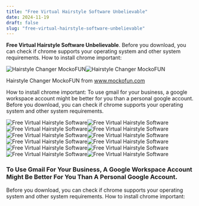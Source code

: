 ```yaml
---
title: "Free Virtual Hairstyle Software Unbelievable"
date: 2024-11-19
draft: false
slug: "free-virtual-hairstyle-software-unbelievable" 
---
```


**Free Virtual Hairstyle Software Unbelievable**. Before you download, you can check if chrome supports your operating system and other system requirements. How to install chrome important:

![Hairstyle Changer MockoFUN](https://www.mockofun.com/wp-content/uploads/2024/06/AI-hairstyle-changer-1.jpg)![Hairstyle Changer MockoFUN](https://www.mockofun.com/wp-content/uploads/2024/06/AI-hairstyle-changer-1.jpg)

Hairstyle Changer MockoFUN from www.mockofun.com

How to install chrome important: To use gmail for your business, a google workspace account might be better for you than a personal google account. Before you download, you can check if chrome supports your operating system and other system requirements.

![Free Virtual Hairstyle Software ](https://i.pinimg.com/736x/ee/05/93/ee0593172b26692edad4ecb11368ace8.jpg " Free Download Hairstyle Software Full Version")![Free Virtual Hairstyle Software ](https://plugins-media.makeupar.com/smb/blog/post/2024-01-26/f861ecf1-5f22-4aa3-9511-f379aea45309.jpg " Free AI Hairstyle Changer Try Virtual Haircuts & Hair Colors PERFECT")![Free Virtual Hairstyle Software ](https://www.hairfinder.com/newspages/tryhair/hairstyler-short-bob.jpg " Free virtual hairstyles app Virtual reality or augmented reality to")![Free Virtual Hairstyle Software ](https://www.mockofun.com/wp-content/uploads/2024/06/AI-hairstyle-changer-1.jpg " Hairstyle Changer MockoFUN")![Free Virtual Hairstyle Software ](https://www.hairfinder.com/newspages/tryhair/virtual-hair-makeover-long.jpg " Free virtual hair makeover app Upload your photo and try different")![Free Virtual Hairstyle Software ](https://www.hairfinder.com/newspages/tryhair/virtual-hairstyles-carefree-cut.jpg " Free virtual hairstyles app Virtual reality or augmented reality to")![Free Virtual Hairstyle Software ](https://i2.wp.com/www.hairfinder.com/newspages/tryhair/virtual-hair-makeover-natural.jpg " Virtual Hair Styler Software Free Download")![Free Virtual Hairstyle Software ](https://i.pinimg.com/originals/c9/11/92/c91192082ea80074bc137f346e0b9410.jpg " Virtual Hairstyles Hair Imaging Makeover Software Simulador de")![Free Virtual Hairstyle Software ](https://lh3.googleusercontent.com/CejghQr8Mc4o_GIj_LwZFd-IKGLC7DuA3JGeWb2kKOJXBBzydKORvZzCNEaxXSAx98g=h900 " The Latest Trend In Free Hairstyle Simulator free hairstyle simulator")![Free Virtual Hairstyle Software ](http://2.bp.blogspot.com/-4XAZqapflvs/TxKT1ENpEmI/AAAAAAAAAWU/JGFDDQOh9PI/w1200-h630-p-k-no-nu/free-hairstyle-software.jpg " Hairstylespk Hairstyle Software")![Free Virtual Hairstyle Software ](https://i.pinimg.com/736x/a7/6f/c4/a76fc4779ae708e75e1794bf5c71bc69.jpg " Easy Party Hairstyles, Try New Hairstyles, Haircuts For Medium Hair")![Free Virtual Hairstyle Software ](https://www.hairfinder.com/newspages/tryhair/hairstyler-long-hair.jpg " Free virtual hairstyles app Virtual reality or augmented reality to")

### To Use Gmail For Your Business, A Google Workspace Account Might Be Better For You Than A Personal Google Account.

Before you download, you can check if chrome supports your operating system and other system requirements. How to install chrome important: